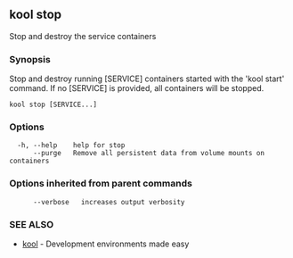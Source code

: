## kool stop

Stop and destroy the service containers

### Synopsis

Stop and destroy running [SERVICE] containers started with the 'kool start' command. If no [SERVICE] is provided, all containers will be stopped.

```
kool stop [SERVICE...]
```

### Options

```
  -h, --help    help for stop
      --purge   Remove all persistent data from volume mounts on containers
```

### Options inherited from parent commands

```
      --verbose   increases output verbosity
```

### SEE ALSO

* [kool](kool)	 - Development environments made easy

